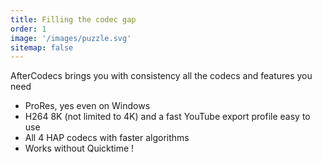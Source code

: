 ```yaml
---
title: Filling the codec gap
order: 1
image: '/images/puzzle.svg'
sitemap: false
---
```


AfterCodecs brings you with consistency all the codecs and features you need

* ProRes, yes even on Windows
* H264 8K (not limited to 4K) and a fast YouTube export profile easy to use
* All 4 HAP codecs with faster algorithms
* Works without Quicktime !
